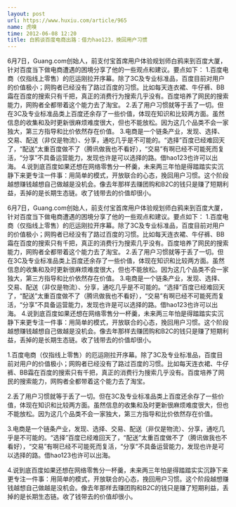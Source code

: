 ```yaml
---
layout: post
url: https://www.huxiu.com/article/965
name: 虎嗅
time: 2012-06-08 12:20
title: 白鸦谈百度电商出路：借力hao123，挽回用户习惯
---
```

6月7日，Guang.com创始人，前支付宝首席用户体验规划师白鸦来到百度大厦，针对百度当下做电商遭遇的困境分享了他的一些观点和建议。要点如下： 1.百度电商（仅指线上零售）的厄运刚拉开序幕。除了3C及专业标准品，百度目前对用户的价值极小；网购者已经没有了路过百度的习惯。比如每天连衣裙、牛仔裤、BB霜在百度的搜索只有千把，真正的消费行为搜索几乎没有。百度培养了网民的搜索能力，网购者全都带着这个能力去了淘宝。 2.丢了用户习惯就等于丢了一切。但在3C及专业标准品类上百度还余存了一些价值，体现在知识和比较两方面。虽然信息的收集和及时更新很麻烦难度很大，但也不能放松。因为这几个品类不会一家独大，第三方指导和比价依然存在价值。 3.电商是一个链条产业，发现、选择、交易、配送（非仅是物流）、分享，通吃几乎是不可能的。“选择”百度已经难回天了，“配送”太重百度做不了（腾讯做我也不看好），“交易”有啊已经不可能死而复活，“分享”不具备运营能力，发现也许是可以选择的路。借hao123也许可以出海。 4.说到底百度如果还想在网络零售分一杯羹，未来两三年怕是得踏踏实实沉静下来更专注一件事：用简单的模式，开放联合的心态，挽回用户习惯。这个阶段越想赚钱越想自己做越是没机会。像去年那样去赚团购和B2C的钱只是赚了短期利益，丢掉的是长期生态链。收了钱带去的价值却很小。

6月7日，Guang.com创始人，前支付宝首席用户体验规划师白鸦来到百度大厦，针对百度当下做电商遭遇的困境分享了他的一些观点和建议。要点如下： 1.百度电商（仅指线上零售）的厄运刚拉开序幕。除了3C及专业标准品，百度目前对用户的价值极小；网购者已经没有了路过百度的习惯。比如每天连衣裙、牛仔裤、BB霜在百度的搜索只有千把，真正的消费行为搜索几乎没有。百度培养了网民的搜索能力，网购者全都带着这个能力去了淘宝。 2.丢了用户习惯就等于丢了一切。但在3C及专业标准品类上百度还余存了一些价值，体现在知识和比较两方面。虽然信息的收集和及时更新很麻烦难度很大，但也不能放松。因为这几个品类不会一家独大，第三方指导和比价依然存在价值。 3.电商是一个链条产业，发现、选择、交易、配送（非仅是物流）、分享，通吃几乎是不可能的。“选择”百度已经难回天了，“配送”太重百度做不了（腾讯做我也不看好），“交易”有啊已经不可能死而复活，“分享”不具备运营能力，发现也许是可以选择的路。借hao123也许可以出海。 4.说到底百度如果还想在网络零售分一杯羹，未来两三年怕是得踏踏实实沉静下来更专注一件事：用简单的模式，开放联合的心态，挽回用户习惯。这个阶段越想赚钱越想自己做越是没机会。像去年那样去赚团购和B2C的钱只是赚了短期利益，丢掉的是长期生态链。收了钱带去的价值却很小。

1.百度电商（仅指线上零售）的厄运刚拉开序幕。除了3C及专业标准品，百度目前对用户的价值极小；网购者已经没有了路过百度的习惯。比如每天连衣裙、牛仔裤、BB霜在百度的搜索只有千把，真正的消费行为搜索几乎没有。百度培养了网民的搜索能力，网购者全都带着这个能力去了淘宝。

2.丢了用户习惯就等于丢了一切。但在3C及专业标准品类上百度还余存了一些价值，体现在知识和比较两方面。虽然信息的收集和及时更新很麻烦难度很大，但也不能放松。因为这几个品类不会一家独大，第三方指导和比价依然存在价值。

3.电商是一个链条产业，发现、选择、交易、配送（非仅是物流）、分享，通吃几乎是不可能的。“选择”百度已经难回天了，“配送”太重百度做不了（腾讯做我也不看好），“交易”有啊已经不可能死而复活，“分享”不具备运营能力，发现也许是可以选择的路。借hao123也许可以出海。

4.说到底百度如果还想在网络零售分一杯羹，未来两三年怕是得踏踏实实沉静下来更专注一件事：用简单的模式，开放联合的心态，挽回用户习惯。这个阶段越想赚钱越想自己做越是没机会。像去年那样去赚团购和B2C的钱只是赚了短期利益，丢掉的是长期生态链。收了钱带去的价值却很小。

